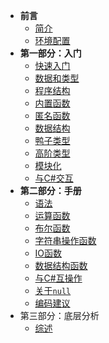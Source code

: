 <!-- docs/_sidebar.md -->

* **前言**
  * [简介](/)
  * [环境配置](zh_cn/1/env)
* **第一部分：入门**
  * [快速入门](zh_cn/1/guide)
  * [数据和类型](zh_cn/1/data)
  * [程序结构](zh_cn/1/structure)
  * [内置函数](zh_cn/1/sharp-func)
  * [匿名函数](zh_cn/1/func)
  * [数据结构](zh_cn/1/container)
  * [鸭子类型](zh_cn/1/duck-type)
  * [高阶类型](zh_cn/1/func-type)
  * [模块化](zh_cn/1/module)
  * [与C#交互](zh_cn/1/with-csharp)
* **第二部分：手册**
  * [语法](zh_cn/2/syntax)
  * [运算函数](zh_cn/2/func-Num)
  * [布尔函数](zh_cn/2/func-Bool)
  * [字符串操作函数](zh_cn/2/func-string)
  * [IO函数](zh_cn/2/func-IO)
  * [数据结构函数](zh_cn/2/func-Container)
  * [与C#互操作](zh_cn/2/with-csharp)
  * [关于`null`](zh_cn/2/about-null)
  * [编码建议](zh_cn/2/advice)
* 第三部分：底层分析
  * [综述](zh_cn/3/kula-engine)
